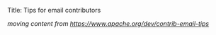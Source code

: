 Title: Tips for email contributors


_moving content from https://www.apache.org/dev/contrib-email-tips_
